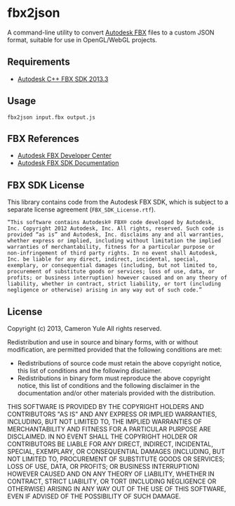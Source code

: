 # fbx2json 

A command-line utility to convert [Autodesk FBX](http://www.autodesk.com/developfbx) files to a custom JSON format, suitable for use in OpenGL/WebGL projects.

## Requirements

* [Autodesk C++ FBX SDK 2013.3](http://usa.autodesk.com/adsk/servlet/pc/item?siteID=123112&id=10775847)

## Usage

```
fbx2json input.fbx output.js
```

## FBX References

* [Autodesk FBX Developer Center](http://www.autodesk.com/developfbx)
* [Autodesk FBX SDK Documentation](http://www.autodesk.com/fbx-sdkdoc-2013-enu)

## FBX SDK License

This library contains code from the Autodesk FBX SDK, which is subject to a separate license agreement (`FBX_SDK_License.rtf`).

    “This software contains Autodesk® FBX® code developed by Autodesk, Inc. Copyright 2012 Autodesk, Inc. All rights, reserved. Such code is provided “as is” and Autodesk, Inc. disclaims any and all warranties, whether express or implied, including without limitation the implied warranties of merchantability, fitness for a particular purpose or non-infringement of third party rights. In no event shall Autodesk, Inc. be liable for any direct, indirect, incidental, special, exemplary, or consequential damages (including, but not limited to, procurement of substitute goods or services; loss of use, data, or profits; or business interruption) however caused and on any theory of liability, whether in contract, strict liability, or tort (including negligence or otherwise) arising in any way out of such code.”

## License

Copyright (c) 2013, Cameron Yule
All rights reserved.

Redistribution and use in source and binary forms, with or without modification, are permitted provided that the following conditions are met:

* Redistributions of source code must retain the above copyright notice, this list of conditions and the following disclaimer.
* Redistributions in binary form must reproduce the above copyright notice, this list of conditions and the following disclaimer in the documentation and/or other materials provided with the distribution.

THIS SOFTWARE IS PROVIDED BY THE COPYRIGHT HOLDERS AND CONTRIBUTORS "AS IS" AND ANY EXPRESS OR IMPLIED WARRANTIES, INCLUDING, BUT NOT LIMITED TO, THE IMPLIED WARRANTIES OF MERCHANTABILITY AND FITNESS FOR A PARTICULAR PURPOSE ARE DISCLAIMED. IN NO EVENT SHALL THE COPYRIGHT HOLDER OR CONTRIBUTORS BE LIABLE FOR ANY DIRECT, INDIRECT, INCIDENTAL, SPECIAL, EXEMPLARY, OR CONSEQUENTIAL DAMAGES (INCLUDING, BUT NOT LIMITED TO, PROCUREMENT OF SUBSTITUTE GOODS OR SERVICES; LOSS OF USE, DATA, OR PROFITS; OR BUSINESS INTERRUPTION) HOWEVER CAUSED AND ON ANY THEORY OF LIABILITY, WHETHER IN CONTRACT, STRICT LIABILITY, OR TORT (INCLUDING NEGLIGENCE OR OTHERWISE) ARISING IN ANY WAY OUT OF THE USE OF THIS SOFTWARE, EVEN IF ADVISED OF THE POSSIBILITY OF SUCH DAMAGE.